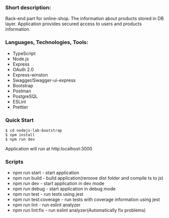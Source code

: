 ### Short description:
Back-end part for online-shop.
The information about products stored in DB layer.
Application provides secured access to users and products information.

### Languages, Technologies, Tools:  

* TypeScript
* Node.js
* Express
* OAuth 2.0
* Express-winston
* Swagger/Swagger-ui-express
* Bootstrap
* Postman
* PostgreSQL
* ESLint
* Prettier 

### Quick Start

```
$ cd nodejs-lab-bootstrap
$ npm install
$ npm run dev
```
  
  Application will run at http:localhost:3000

  ### Scripts
* npm run start - start application
* npm run build - build application(remove dist folder and compile ts to js)
* npm run dev - start application in dev mode
* npm run debug - start application in debug mode
* npm run test - run tests using jest
* npm run test:coverage - run tests with coverage information using jest
* npm run lint - run eslint analyzer
* npm run lint:fix - run eslint analyzer(Automatically fix problems)
